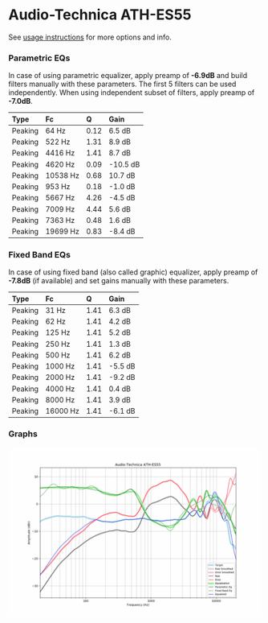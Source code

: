 # Audio-Technica ATH-ES55
See [usage instructions](https://github.com/jaakkopasanen/AutoEq#usage) for more options and info.

### Parametric EQs
In case of using parametric equalizer, apply preamp of **-6.9dB** and build filters manually
with these parameters. The first 5 filters can be used independently.
When using independent subset of filters, apply preamp of **-7.0dB**.

| Type    | Fc       |    Q | Gain     |
|:--------|:---------|:-----|:---------|
| Peaking | 64 Hz    | 0.12 | 6.5 dB   |
| Peaking | 522 Hz   | 1.31 | 8.9 dB   |
| Peaking | 4416 Hz  | 1.41 | 8.7 dB   |
| Peaking | 4620 Hz  | 0.09 | -10.5 dB |
| Peaking | 10538 Hz | 0.68 | 10.7 dB  |
| Peaking | 953 Hz   | 0.18 | -1.0 dB  |
| Peaking | 5667 Hz  | 4.26 | -4.5 dB  |
| Peaking | 7009 Hz  | 4.44 | 5.6 dB   |
| Peaking | 7363 Hz  | 0.48 | 1.6 dB   |
| Peaking | 19699 Hz | 0.83 | -8.4 dB  |

### Fixed Band EQs
In case of using fixed band (also called graphic) equalizer, apply preamp of **-7.8dB**
(if available) and set gains manually with these parameters.

| Type    | Fc       |    Q | Gain    |
|:--------|:---------|:-----|:--------|
| Peaking | 31 Hz    | 1.41 | 6.3 dB  |
| Peaking | 62 Hz    | 1.41 | 4.2 dB  |
| Peaking | 125 Hz   | 1.41 | 5.2 dB  |
| Peaking | 250 Hz   | 1.41 | 1.3 dB  |
| Peaking | 500 Hz   | 1.41 | 6.2 dB  |
| Peaking | 1000 Hz  | 1.41 | -5.5 dB |
| Peaking | 2000 Hz  | 1.41 | -9.2 dB |
| Peaking | 4000 Hz  | 1.41 | 0.4 dB  |
| Peaking | 8000 Hz  | 1.41 | 3.9 dB  |
| Peaking | 16000 Hz | 1.41 | -6.1 dB |

### Graphs
![](./Audio-Technica%20ATH-ES55.png)